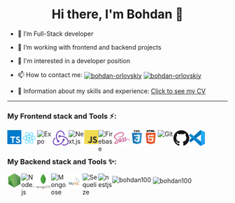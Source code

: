 <h1 align="center">Hi there, I'm Bohdan 👋</h1>

- 🌱 I’m Full-Stack developer
- 🔭 I’m working with frontend and backend projects
- 👯 I'm interested in a developer position

- 📫 How to contact me: <a target="_blank" rel="noopener noreferrer" href="https://www.linkedin.com/in/bohdan-orlovskiy/"><img align="center" src="https://www.vectorlogo.zone/logos/telegram/telegram-icon.svg" alt="bohdan-orlovskiy" height="30" width="30" /></a>
  <a target="_blank" rel="noopener noreferrer" href="https://www.linkedin.com/in/bohdan-orlovskiy/"><img align="center" src="https://www.vectorlogo.zone/logos/linkedin/linkedin-tile.svg" alt="bohdan-orlovskiy" height="30" width="30" /></a>

- 📄 Information about my skills and experience: <a target="blank" rel="noopener noreferrer" href="https://bohdan100.github.io/CV/">Сlick to see my CV</a>

---

### My Frontend stack and Tools ⚡:

<div>
<p dir="auto"><a target="_blank" rel="noopener noreferrer" href="https://www.typescriptlang.org/"><img align="left" alt="JavaScript" width="32px" src="https://raw.githubusercontent.com/github/explore/80688e429a7d4ef2fca1e82350fe8e3517d3494d/topics/typescript/typescript.png" style="max-width: 100%;"/></a></p>

<p dir="auto"><a target="_blank" rel="noopener noreferrer" href="https://reactjs.org/"><img align="left" alt="React" width="36px" src="https://raw.githubusercontent.com/github/explore/80688e429a7d4ef2fca1e82350fe8e3517d3494d/topics/react/react.png" style="max-width: 100%;"/></a></p>

<p dir="auto"><a target="_blank" rel="noopener noreferrer" href="https://docs.expo.dev/"><img align="left" alt="Expo" width="36px" src="https://www.vectorlogo.zone/logos/expoio/expoio-ar21.svg" style="max-width: 100%;"/></a></p>

<p dir="auto"><a target="_blank" rel="noopener noreferrer" href="https://redux.js.org"><img align="left" src="https://raw.githubusercontent.com/devicons/devicon/master/icons/redux/redux-original.svg" alt="Redux" width="36px" style="max-width: 100%;"/></a></p>

<p dir="auto"><a target="_blank" rel="noopener noreferrer" href="https://nextjs.org/docs"><img align="left" alt="Next.js" width="36px" src="https://encrypted-tbn0.gstatic.com/images?q=tbn:ANd9GcR2quKRX2nRdpil6la8wQNSyyPWo9rJ5PyAuA&usqp=CAU" style="max-width: 100%;"></a></p>

<p dir="auto"><a target="_blank" rel="noopener noreferrer" href="https://developer.mozilla.org/en-US/docs/Web/JavaScript"><img align="left" alt="JavaScript" width="32px" src="https://raw.githubusercontent.com/github/explore/80688e429a7d4ef2fca1e82350fe8e3517d3494d/topics/javascript/javascript.png" style="max-width: 100%;"/></a></p>

<p dir="auto"><a target="_blank" rel="noopener noreferrer" href="https://firebase.google.com/"><img align="left" alt="Firebase" width="36px" src="https://www.vectorlogo.zone/logos/firebase/firebase-icon.svg" style="max-width: 100%;"/></a></p>

<p dir="auto"><a target="_blank" rel="noopener noreferrer" href="https://sass-lang.com/documentation/"><img align="left" alt="Sass" width="36px" src="https://raw.githubusercontent.com/github/explore/80688e429a7d4ef2fca1e82350fe8e3517d3494d/topics/sass/sass.png" style="max-width: 100%;"/></a></p>

<p dir="auto"><a target="_blank" rel="noopener noreferrer" href="https://developer.mozilla.org/en-US/docs/Web/CSS"><img align="left" alt="CSS3" width="32px" src="https://raw.githubusercontent.com/github/explore/80688e429a7d4ef2fca1e82350fe8e3517d3494d/topics/css/css.png" style="max-width: 100%;"/></a></p>

<p dir="auto"><a target="_blank" rel="noopener noreferrer" href="https://developer.mozilla.org/en-US/docs/Web/HTML"><img align="left" alt="HTML5" width="32px" src="https://raw.githubusercontent.com/github/explore/80688e429a7d4ef2fca1e82350fe8e3517d3494d/topics/html/html.png" style="max-width: 100%;"/></a></p>

<p dir="auto"><a target="_blank" rel="noopener noreferrer" href="https://git-scm.com/doc"><img align="left" alt="Git" width="36px" src="https://www.vectorlogo.zone/logos/git-scm/git-scm-icon.svg" style="max-width: 100%;"/></a></p>

<p dir="auto"><a target="_blank" rel="noopener noreferrer" href="https://github.com"><img align="left" alt="GitHub" width="36px" src="https://raw.githubusercontent.com/github/explore/78df643247d429f6cc873026c0622819ad797942/topics/github/github.png" style="max-width: 100%;"/></a></p>

<p dir="auto"><a target="_blank" rel="noopener noreferrer" href="https://code.visualstudio.com/"><img alt="Visual Studio Code" width="36px" src="https://raw.githubusercontent.com/github/explore/80688e429a7d4ef2fca1e82350fe8e3517d3494d/topics/visual-studio-code/visual-studio-code.png" style="max-width: 100%;"/></a></p>
</div>

### My Backend stack and Tools ✨:

<div>
<p dir="auto"><a target="_blank" rel="noopener noreferrer" href="https://nodejs.org/en/docs"><img align="left" alt="Node.js" width="32px" src="https://raw.githubusercontent.com/github/explore/80688e429a7d4ef2fca1e82350fe8e3517d3494d/topics/nodejs/nodejs.png" style="max-width: 100%;"/></a></p>

<p dir="auto"><a target="_blank" rel="noopener noreferrer" href="https://nodejs.org/en/docs"><img align="left" alt="Node.js" width="32px" src="https://www.vectorlogo.zone/logos/expressjs/expressjs-icon.svg" style="max-width: 100%;"/></a></p>

<p dir="auto"><a target="_blank" rel="noopener noreferrer" href="https://www.mongodb.com/"><img align="left" alt="MongoDB" width="36px" src="https://raw.githubusercontent.com/devicons/devicon/master/icons/mongodb/mongodb-original-wordmark.svg" style="max-width: 100%;"/></a></p>

<p dir="auto"><a target="_blank" rel="noopener noreferrer" href="https://mongoosejs.com/docs/"><img align="left" alt="Mongoose" width="36px" src="https://mongoosejs.com/docs/images/mongoose5_62x30_transparent.png" style="max-width: 100%;"/></a></p>

<p dir="auto"><a target="_blank" rel="noopener noreferrer" href="https://mariadb.com/kb/en/documentation/"><img align="left" alt="MySQL" width="36px" src="https://raw.githubusercontent.com/github/explore/80688e429a7d4ef2fca1e82350fe8e3517d3494d/topics/mysql/mysql.png" /></a></p>

<p dir="auto"><a target="_blank" rel="noopener noreferrer" href="https://sequelize.org/docs/v6/getting-started/"><img align="left" alt="Sequelize" width="36px" src="https://www.vectorlogo.zone/logos/sequelizejs/sequelizejs-icon.svg" /></a></p>

<p dir="auto"><a target="_blank" rel="noopener noreferrer" href="https://docs.nestjs.com/"><img align="left" alt="nestjs" width="32px" src="https://docs.nestjs.com/assets/logo-small.svg" style="max-width: 100%;"></a></p>
</div>

###

<!-- My statistics -->
<p><img align="left" src="https://github-readme-stats.vercel.app/api/top-langs?username=bohdan100&show_icons=true&locale=en&layout=compact" alt="bohdan100" /></p>

<p>&nbsp;<img align="center" src="https://github-readme-stats.vercel.app/api?username=bohdan100&show_icons=true&locale=en" alt="bohdan100" /></p>

<!-- <p dir="auto"><a target="_blank" rel="noopener noreferrer" href="https://tailwindcss.com/"><img align="left" alt="Tailwind" width="36px" src="https://www.vectorlogo.zone/logos/tailwindcss/tailwindcss-icon.svg" style="max-width: 100%;"/></a></p> -->
